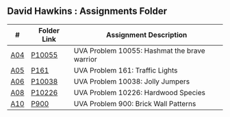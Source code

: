## David Hawkins : Assignments Folder

|   #   |   Folder Link   |   Assignment Description    |
| :---: |   -----------   |   ----------------------    | 
|   [A04](https://github.com/hawkidav000/4883-PT-hawkins/tree/main/Assignments/A04)    |   [P10055](https://github.com/hawkidav000/4883-PT-hawkins/tree/main/Assignments/A04)    |   UVA Problem 10055: Hashmat the brave warrior   |
|   [A05](https://github.com/hawkidav000/4883-PT-hawkins/tree/main/Assignments/A05)    |   [P161](https://github.com/hawkidav000/4883-PT-hawkins/tree/main/Assignments/A05)    |   UVA Problem 161: Traffic Lights   |
|   [A06](https://github.com/hawkidav000/4883-PT-hawkins/tree/main/Assignments/A06)    |   [P10038](https://github.com/hawkidav000/4883-PT-hawkins/tree/main/Assignments/A06)    |   UVA Problem 10038: Jolly Jumpers   |
|   [A08](https://github.com/hawkidav000/4883-PT-hawkins/tree/main/Assignments/A08)    |   [P10226](https://github.com/hawkidav000/4883-PT-hawkins/tree/main/Assignments/A08)    |   UVA Problem 10226: Hardwood Species   |
|   [A10](https://github.com/hawkidav000/4883-PT-hawkins/tree/main/Assignments/A10)    |   [P900](https://github.com/hawkidav000/4883-PT-hawkins/tree/main/Assignments/A10)    |   UVA Problem 900: Brick Wall Patterns   |
